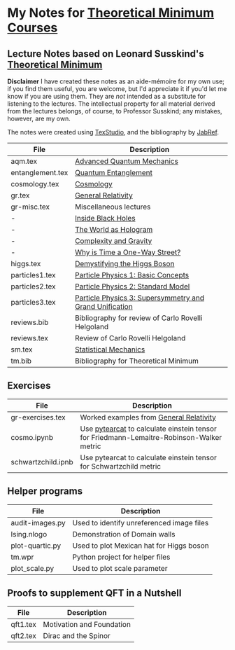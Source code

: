 # My Notes for [Theoretical Minimum Courses](http://theoreticalminimum.com/)

## Lecture Notes based on Leonard Susskind's [Theoretical Minimum](http://theoreticalminimum.com/home)

**Disclaimer** I have created these notes as an aide-mémoire for my own use; if you find them useful, you are welcome, but I'd appreciate it if you'd let me know if you are using them. They are _not_ intended
as a substitute for listening to the lectures. The intellectual property for all material derived from the lectures belongs, of course, to Professor Susskind; any mistakes, however, are my own.

The notes were created using [TexStudio](https://www.texstudio.org/), and the bibliography by [JabRef](https://www.jabref.org/).

File|Description
----------------|-------------------------------------------------------------
aqm.tex|[Advanced Quantum Mechanics](http://theoreticalminimum.com/courses/advanced-quantum-mechanics/2013/fall)
entanglement.tex|[Quantum Entanglement](http://theoreticalminimum.com/courses/quantum-entanglement/2006/fall)
cosmology.tex|[Cosmology](http://theoreticalminimum.com/courses/cosmology/2013/winter)
gr.tex|[General Relativity](http://theoreticalminimum.com/courses/general-relativity/2012/fall)
gr-misc.tex|Miscellaneous lectures
-|[Inside Black Holes](https://www.youtube.com/watch?v=yMRYZMv0jRE)
-|[The World as Hologram](https://www.youtube.com/watch?v=2DIl3Hfh9tY)
-|[Complexity and Gravity](https://youtu.be/6OXdhV5BOcY?t=797)
-|[Why is Time a One-Way Street?](https://www.youtube.com/watch?v=jhnKBKZvb_U)
higgs.tex|[Demystifying the Higgs Boson](http://theoreticalminimum.com/courses/higgs-boson/2012/summer/lecture-1)
particles1.tex|[Particle Physics 1: Basic Concepts](http://theoreticalminimum.com/courses/particle-physics-1-basic-concepts/2009/fall)
particles2.tex|[Particle Physics 2: Standard Model](http://theoreticalminimum.com/courses/particle-physics-2-standard-model/2010/winter)
particles3.tex|[Particle Physics 3: Supersymmetry and Grand Unification](http://theoreticalminimum.com/courses/particle-physics-3-supersymmetry-and-grand-unification/2010/spring/lecture-1)|
reviews.bib|Bibliography for review of Carlo Rovelli Helgoland
reviews.tex|Review of Carlo Rovelli Helgoland
sm.tex|[Statistical Mechanics](http://theoreticalminimum.com/courses/statistical-mechanics/2013/spring)
tm.bib|Bibliography for Theoretical Minimum

## Exercises
File|Description
----------------|-------------------------------------------------------------
gr-exercises.tex|Worked examples from [General Relativity](http://theoreticalminimum.com/courses/general-relativity/2012/fall)
cosmo.ipynb|Use [pytearcat](https://arxiv.org/abs/2106.15016) to calculate einstein tensor for Friedmann-Lemaitre-Robinson-Walker metric
schwartzchild.ipnb|Use pytearcat to calculate einstein tensor for Schwartzchild metric

## Helper programs

File|Description
----------------|-------------------------------------------------------------
audit-images.py|Used to identify unreferenced image files
Ising.nlogo|Demonstration of Domain walls
plot-quartic.py|Used to plot Mexican hat for Higgs boson
tm.wpr|Python project for helper files
plot_scale.py|Used to plot scale parameter

## Proofs to supplement QFT in a Nutshell

File|Description
----------------|-------------------------------------------------------------
qft1.tex|Motivation and Foundation
qft2.tex|Dirac and the Spinor


